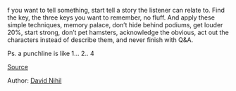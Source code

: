 f you want to tell something, start tell a story the listener can relate to. Find the key, the three keys you want to remember, no fluff. And apply these simple techniques, memory palace, don’t hide  behind podiums, get louder 20%, start strong, don’t pet hamsters, acknowledge the obvious, act out the characters instead of describe them, and never finish with Q&A. 

Ps. a punchline is like 1… 2.. 4


[Source](https://www.youtube.com/watch?v=-3vmxQet5LA)

Author: [David Nihil](authors/david_nihill.md)